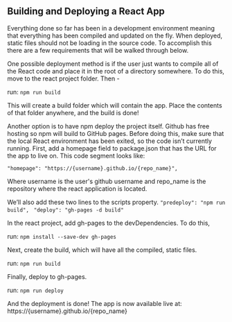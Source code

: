 ## Building and Deploying a React App
Everything done so far has been in a development environment meaning that everything has been compiled and updated on the fly. When deployed, static files should not be loading in the source code. To accomplish this there are  a few requirements that will be walked through below.

One possible deployment method is if the user just wants to compile all of the React code and place it in the root of a directory somewhere. To do this, move to the react project folder. Then -

 run: `npm run build `


This will create a build folder which will contain the app. Place the contents of that folder anywhere, and the build is done!

Another option is to have npm deploy the project itself. Github has free hosting so npm will build to GitHub pages. Before doing this, make sure that the local React environment has been exited, so the code isn’t currently running. First, add a homepage field to package.json that has the URL for the app to live on. This code segment looks like:

 `"homepage": "https://{username}.github.io/{repo_name}", `

Where username is the user's github username and repo_name is the repository where the react application is located.

We’ll also add these two lines to the scripts property.
 `"predeploy": "npm run build", `
 `"deploy": "gh-pages -d build" `

In the react project, add gh-pages to the devDependencies. To do this,

run: `npm install --save-dev gh-pages`

Next, create the build, which will have all the compiled, static files.

run: `npm run build `

Finally, deploy to gh-pages.

run: `npm run deploy `

And the deployment is done! The app is now available live at: https://{username}.github.io/{repo_name}
